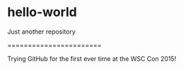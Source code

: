 # hello-world
Just another repository

=======================

Trying GitHub for the first ever time at the WSC Con 2015!

